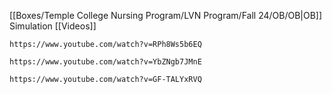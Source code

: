 [[Boxes/Temple College Nursing Program/LVN Program/Fall 24/OB/OB|OB]] Simulation [[Videos]] 
```vid
https://www.youtube.com/watch?v=RPh8Ws5b6EQ 
```
```vid
https://www.youtube.com/watch?v=YbZNgb7JMnE
``` 
```vid
https://www.youtube.com/watch?v=GF-TALYxRVQ
```

